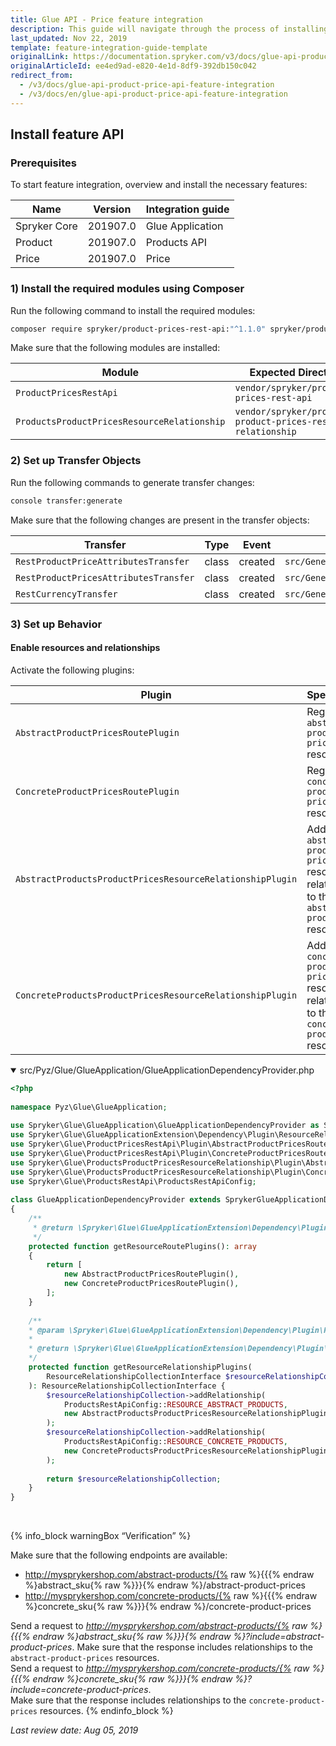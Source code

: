 ```yaml
---
title: Glue API - Price feature integration
description: This guide will navigate through the process of installing and configuring of the Price API feature used in Spryker OS.
last_updated: Nov 22, 2019
template: feature-integration-guide-template
originalLink: https://documentation.spryker.com/v3/docs/glue-api-product-price-api-feature-integration
originalArticleId: ee4ed9ad-e820-4e1d-8df9-392db150c042
redirect_from:
  - /v3/docs/glue-api-product-price-api-feature-integration
  - /v3/docs/en/glue-api-product-price-api-feature-integration
---
```


## Install feature API
### Prerequisites
To start feature integration, overview and install the necessary features:

| Name | Version | Integration guide |
| --- | --- | --- |
| Spryker Core | 201907.0 | Glue Application |
| Product | 201907.0 | Products API |
| Price | 201907.0 | Price |

### 1) Install the required modules using Composer
Run the following command to install the required modules:

```bash
composer require spryker/product-prices-rest-api:"^1.1.0" spryker/products-product-prices-resource-relationship:"^1.0.0" --update-with-dependencies
```

<section contenteditable="false" class="warningBox"><div class="content">
    Make sure that the following modules are installed:

| Module | Expected Directory |
| --- | --- |
| `ProductPricesRestApi` | `vendor/spryker/product-prices-rest-api` |
| `ProductsProductPricesResourceRelationship` | `vendor/spryker/products-product-prices-resource-relationship` |
</div></section>

### 2) Set up Transfer Objects
Run the following commands to generate transfer changes:

```bash
console transfer:generate
```

<section contenteditable="false" class="warningBox"><div class="content">
    Make sure that the following changes are present in the transfer objects:

| Transfer | Type | Event | Path |
| --- | --- | --- | --- |
| `RestProductPriceAttributesTransfer` | class | created | `src/Generated/Shared/Transfer/RestProductPriceAttributesTransfer` |
| `RestProductPricesAttributesTransfer` | class | created | `src/Generated/Shared/Transfer/RestProductPricesAttributesTransfer` |
| `RestCurrencyTransfer` | class | created | `src/Generated/Shared/Transfer/RestCurrencyTransfer` |
</div></section>

### 3) Set up Behavior
#### Enable resources and relationships
Activate the following plugins:

| Plugin | Specification | Prerequisites | Namespace |
| --- | --- | --- | --- |
| `AbstractProductPricesRoutePlugin` | Registers the `abstract-product-prices` resource. | None | `Spryker\Glue\ProductPricesRestApi\Plugin` |
| `ConcreteProductPricesRoutePlugin` | Registers the `concrete-product-prices` resource. | None | `Spryker\Glue\ProductPricesRestApi\Plugin` |
| `AbstractProductsProductPricesResourceRelationshipPlugin` | Adds the `abstract-product-prices` resource as a relationship to the `abstract-products` resource. | None | `Spryker\Glue\ProductsProductPricesResourceRelationship\Plugin` |
| `ConcreteProductsProductPricesResourceRelationshipPlugin` | Adds the `concrete-product-prices` resource as a relationship to the `concrete-products` resource. | None | `Spryker\Glue\ProductsProductPricesResourceRelationship\Plugin` |

<details open>
<summary markdown='span'>src/Pyz/Glue/GlueApplication/GlueApplicationDependencyProvider.php</summary>

```php
<?php
 
namespace Pyz\Glue\GlueApplication;
 
use Spryker\Glue\GlueApplication\GlueApplicationDependencyProvider as SprykerGlueApplicationDependencyProvider;
use Spryker\Glue\GlueApplicationExtension\Dependency\Plugin\ResourceRelationshipCollectionInterface;
use Spryker\Glue\ProductPricesRestApi\Plugin\AbstractProductPricesRoutePlugin;
use Spryker\Glue\ProductPricesRestApi\Plugin\ConcreteProductPricesRoutePlugin;
use Spryker\Glue\ProductsProductPricesResourceRelationship\Plugin\AbstractProductsProductPricesResourceRelationshipPlugin;
use Spryker\Glue\ProductsProductPricesResourceRelationship\Plugin\ConcreteProductsProductPricesResourceRelationshipPlugin;
use Spryker\Glue\ProductsRestApi\ProductsRestApiConfig;
 
class GlueApplicationDependencyProvider extends SprykerGlueApplicationDependencyProvider
{
    /**
     * @return \Spryker\Glue\GlueApplicationExtension\Dependency\Plugin\ResourceRoutePluginInterface[]
     */
    protected function getResourceRoutePlugins(): array
    {
        return [
            new AbstractProductPricesRoutePlugin(),
            new ConcreteProductPricesRoutePlugin(),
        ];
    }
 
    /**
    * @param \Spryker\Glue\GlueApplicationExtension\Dependency\Plugin\ResourceRelationshipCollectionInterface $resourceRelationshipCollection
    *
    * @return \Spryker\Glue\GlueApplicationExtension\Dependency\Plugin\ResourceRelationshipCollectionInterface
    */
    protected function getResourceRelationshipPlugins(
        ResourceRelationshipCollectionInterface $resourceRelationshipCollection
    ): ResourceRelationshipCollectionInterface {
        $resourceRelationshipCollection->addRelationship(
            ProductsRestApiConfig::RESOURCE_ABSTRACT_PRODUCTS,
            new AbstractProductsProductPricesResourceRelationshipPlugin()
        );
        $resourceRelationshipCollection->addRelationship(
            ProductsRestApiConfig::RESOURCE_CONCRETE_PRODUCTS,
            new ConcreteProductsProductPricesResourceRelationshipPlugin()
        );
 
        return $resourceRelationshipCollection;
    }
}
```

<br>
</details>

{% info_block warningBox “Verification” %}

Make sure that the following endpoints are available:<ul><li>http://mysprykershop.com/abstract-products/{% raw %}{{{% endraw %}abstract_sku{% raw %}}}{% endraw %}/abstract-product-prices</li><li>http://mysprykershop.com/concrete-products/{% raw %}{{{% endraw %}concrete_sku{% raw %}}}{% endraw %}/concrete-product-prices</li></ul>Send a request to *http://mysprykershop.com/abstract-products/{% raw %}{{{% endraw %}abstract_sku{% raw %}}}{% endraw %}?include=abstract-product-prices*. Make sure that the response includes relationships to the `abstract-product-prices` resources.<br>Send a request to *http://mysprykershop.com/concrete-products/{% raw %}{{{% endraw %}concrete_sku{% raw %}}}{% endraw %}?include=concrete-product-prices*. <br>Make sure that the response includes relationships to the `concrete-product-prices` resources.
{% endinfo_block %}

*Last review date: Aug 05, 2019*

<!--by Tihran Voitov and Yulia Boiko-->

